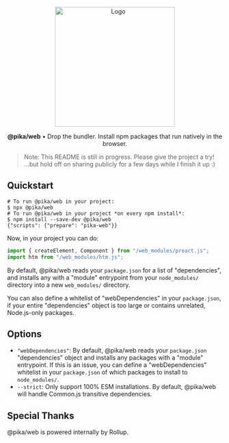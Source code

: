 <p align="center">
  <img alt="Logo" src="https://next.pikapkg.com/static/img/pika-web-logo.png" width="280">
</p>

<p align="center">
  <strong>@pika/web</strong> • Drop the bundler. Install npm packages that run natively in the browser.
</p>

> Note: This README is still in progress. Please give the project a try! ...but hold off on sharing publicly for a few days while I finish it up :)


## Quickstart

```
# To run @pika/web in your project:
$ npx @pika/web
# To run @pika/web in your project *on every npm install*:
$ npm install --save-dev @pika/web
{"scripts": {"prepare": "pika-web"}}
```

Now, in your project you can do:

```js
import { createElement, Component } from "/web_modules/preact.js";
import htm from "/web_modules/htm.js";
```

By default, @pika/web reads your `package.json` for a list of "dependencies", and installs any with a "module" entrypoint from your `node_modules/` directory into a new `web_modules/` directory.

You can also define a whitelist of "webDependencies" in your `package.json`, if your entire "dependencies" object is too large or contains unrelated, Node.js-only packages.

## Options


* `"webDependencies"`: By default, @pika/web reads your `package.json` "dependencies" object and installs any packages with a "module" entrypoint. If this is an issue, you can define a "webDependencies" whitelist in your `package.json` of which packages to install to `node_modules/`.
* `--strict`: Only support 100% ESM installations. By default, @pika/web will handle Common.js transitive dependencies.

## Special Thanks

@pika/web is powered internally by Rollup.
